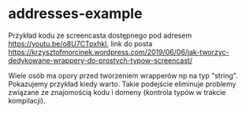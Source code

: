 # addresses-example

Przykład kodu ze screencasta dostępnego pod adresem https://youtu.be/o8U7CTpxhkI, link do posta https://krzysztofmorcinek.wordpress.com/2019/06/06/jak-tworzyc-dedykowane-wrappery-do-prostych-typow-screencast/

Wiele osób ma opory przed tworzeniem wrapperów np na typ "string". Pokazujemy przykład kiedy warto.
Takie podejście eliminuje problemy związane ze znajomością kodu i domeny (kontrola typów w trakcie kompilacji).
